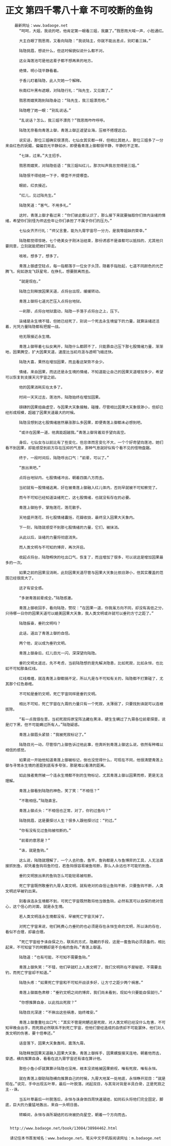 # 正文 第四千零八十章 不可咬断的鱼钩
        最新网址：www.badaoge.net
          “呵呵，大姐，我说的吧，他肯定第一眼看三姐，我赢了。”戮思雨大喊一声，小脸通红。
      
          大主白眼了戮思雨，又看向陆隐：“我说陆主，你就不能出息点，别盯着三妹。”
      
          陆隐挑眉，想说什么，但这时候貌似说什么都不对。
      
          这业海莲池可是他这辈子都不想再来的地方。
      
          绝情，明小珑平静看着。
      
          于香儿盯着陆隐，此人欠她一个解释。
      
          秋南红叶黑布遮眼，对陆隐行礼：“陆先生，又见面了。”
      
          戮思雨嬉笑跑到陆隐身边：“陆先生，我三姐漂亮吧。”
      
          陆隐瞪了她一眼：“别乱说话。”
      
          “乱说话？怎么，我三姐不漂亮？”戮思雨咋咋呼呼。
      
          陆隐无奈看向青莲上御，青莲上御正遥望业海，压根不搭理这边。
      
          说实话，那位三姐确实很漂亮，七仙女其实都一样，但相比其她人，那位三姐多了一分来自红色的妩媚，偏偏目光平静如水，即便看青莲上御都很平静，平静的不正常。
      
          “七妹，过来。”大主招手。
      
          戮思雨嬉笑，对陆隐低语：“我三姐叫红儿，那次叫声我总觉得是三姐。”
      
          陆隐恨不得给她一下子，哪壶不开提哪壶。
      
          眼前，红衣接近。
      
          “红儿，见过陆先生。”
      
          陆隐笑道：“客气，不用多礼。”
      
          这时，青莲上御才看过来：“你们彼此都认识了，那么接下来就要抽取你们体内柒绪的情绪，希望你们别怪为师这些年让你们承担了不属于你们的压力。”
      
          七仙女齐齐行礼：“师父言重，能为九霄宇宙尽一分力，是我等姐妹的荣幸。”
      
          陆隐都觉得惊艳，七个绝美女子刚沐浴结束，那份诱惑不是谁都可以抵挡的，尤其他只要同意，立刻就能把她们带走。
      
          咳咳，想多了，想多了。
      
          青莲上御虚空轻点，每一指都落于一位女子头顶，随着手指抬起，七道不同颜色的光芒腾飞，宛如游龙飞跃星穹，在挣扎，想要脱离而去。
      
          “就是现在。”
      
          陆隐立刻释放因果天道，点将台出现，缓缓转动。
      
          青莲上御将七道光芒压入点将台地狱。
      
          一刹那，点将台地狱震动，陆隐一手落于点将台之上，压下。
      
          柒绪是永生境不错，但她已经死了，别说一个死去永生境留下的力量，就算柒绪还活着，光凭力量陆隐都有把握一战。
      
          他无限接近永生境。
      
          青莲上御带着七仙女离开，陆隐什么都顾不了，只能靠自己压下那七股情绪力量，渐渐地，因果腾空，扩大因果天道，速度比当初月涯与透明飞蛾还快。
      
          陆隐大喜，果然在增加因果，而且看这架势不会少。
      
          情绪，来自因果，而这还是永生境的情绪，不知道能让自己的因果天道增加多少，希望可以恢复到支援天元宇宙之前。
      
          他的因果消耗实在太多了。
      
          时间一天天过去，莲池外，陆隐始终在增加因果。
      
          磅礴的因果扭曲虚空，与因果大天象接触，碰撞，尽管相比因果大天象很渺小，但却已经形成规模，超越了因果天道最大的时候。
      
          陆隐没想到这七股情绪居然暴涨那么多因果，即便青莲上御都未必想到吧。
      
          “或许在因果一道，他真能超越我。”青莲上御背着双手望向高空。
      
          身后，七仙女与以前比有了些变化，但总体而言变化不大，一个个好奇望向莲池，她们看不到因果，却能感受到前方存在压抑的气息，那种气息就好似有个看不见的怪物盘踞。
      
          终于，一段时间后，陆隐呼出口气：“前辈，可以了。”
      
          “放出来吧。”
      
          点将台地狱内，七股情绪冲出，朝着四面八方而去。
      
          当初就有一股情绪逃离，好在被青莲上御融入红儿体内，否则早就被不可知察觉了。
      
          而今不可知已经知道柒绪死亡，这七股情绪，也就没有存在的必要。
      
          青莲上御抬手，掌拖莲花，莲花散手。
      
          天地盛开莲花，将七股情绪囊括，花瓣收拢，最终没入因果大天象内。
      
          下一刻，陆隐就感受不到那七股情绪的力量，它们，被抹消。
      
          从此以后，柒绪的力量将彻底消失。
      
          而人类文明与不可知的博弈，再次开启。
      
          收起点将台，陆隐畅快的吐出口气，恢复了，而且增加了很多，可以说这是增加因果最多的一次。
      
          如果之前的因果没消耗，此刻因果天道尽管与因果大天象比依旧渺小，但其实覆盖的范围已经很庞大了。
      
          这才有安全感。
      
          “多谢青莲前辈成全。”陆隐感激。
      
          青莲上御收回手，看向陆隐，赞叹：“在因果一道，你我虽方向不同，却没有高低之分，只待哪一日你的因果天道可以媲美因果大天象，我人类文明或许就可以垂钓方寸之距了。”
      
          陆隐振奋，垂钓文明吗？
      
          此话，道出了青莲上御的自信。
      
          两个他，足以成为垂钓文明。
      
          青莲上御身后，红儿目光一闪，深深望向陆隐。
      
          垂钓文明太遥远，先不考虑，当前陆隐想的是先解决隐患，比如死寂，比如永恒，也比如不可知那条红线。
      
          红线难缠，就连青莲上御都搞不定，所以凡是与不可知有关的，陆隐都不打算碰了，尤其那个红色悬棺。
      
          不可知是垂钓文明，死亡宇宙同样是垂钓文明。
      
          相比不可知，死亡宇宙在九霄的力量只有一个死寂，太薄弱了，只要找到诛就可以连根拔除。
      
          “有一点我很在意，当初死寂将原宝阵法藏在黑泽，硬生生瞒过了九霄各位前辈探查，说是灯下黑，但不可能瞒过所有人。”陆隐疑惑。
      
          青莲上御眉头紧锁：“我被死寂标记了。”
      
          陆隐目光一动，尽管惊门上御告诉过他此事，但真听到青莲上御这么说，依然有种难以相信的感觉。
      
          如果说一开始他知道青莲上御被标记，倒也没觉得什么，可现在不同，他很清楚青莲上御与寻常永生境的差距到底有多夸张，那是难以看清的距离。
      
          如此强者竟然被一个连永生境都不到的生物标记，尤其青莲上御以因果而修，更是无法理解。
      
          青莲上御看到陆隐的神色，笑了笑：“不相信？”
      
          “不敢相信。”陆隐直言。
      
          青莲上御点头：“不相信也正常，对了，你钓过鱼吗？”
      
          陆隐挑眉，这是要探讨人生？很多人跟他探讨过：“钓过。”
      
          “你有没有见过鱼钩被咬断的。”
      
          “前辈的意思是？”
      
          “诛，就是鱼钩。”
      
          这么说，陆隐就理解了，一个人去钓鱼，鱼竿，鱼钩都是人与鱼博弈的工具，人无法直接抓到鱼，却凭着鱼钩将鱼钓住，若鱼钩很容易被鱼咬断，那么人永远也不可能钓到鱼。
      
          垂钓文明放出来的鱼钩怎么可能轻易被咬断。
      
          死亡宇宙既然敢垂钓九霄人类文明，就有绝对的自信让鱼钩不断，只要鱼钩不断，人类文明迟早被钓出来。
      
          别看诛连永生境都不到，可死亡宇宙既然敢将他当做鱼钩，必然有其可以自保的绝对信心，这个信心的对面，就是永生境。
      
          若人类文明连永生境都没有，早被死亡宇宙灭掉了。
      
          对死亡宇宙来说，他们耗费心力垂钓的也必须是存在永恒生命的文明，所以诛的存在，看似不合理，却最合理。
      
          “死亡宇宙给予诛自保之力，联系的方式，隐藏的手段，这是一套鱼钩必须具备的，相比起来，不可知留下的罔魉却是不合格的鱼钩。”青莲上御道。
      
          陆隐道：“也有可能，不可知不需要鱼钩。”
      
          青莲上御失笑：“不错，他们早就盯上人类文明了，我们文明所在不是秘密，不需要去钓，而死亡宇宙却不知道。”
      
          陆隐头疼：“如果死亡宇宙和不可知开战该多好，让方寸之距少两个祸害。”
      
          青莲上御面色肃穆：“垂钓文明之间的博弈，我们尚未看到，现如今只要能自保就行。”
      
          “你想推算自身，以此找出死寂？”
      
          陆隐目光深邃：“不揪出这些祸患，始终难安。”
      
          青莲上御重重吐出口气：“其实不管是罔魉还是死寂，对人类文明已经没什么危害，不可知早晚会出手，而死寂必然联系不到死亡宇宙，但他们曾经造成的血债却不可能罢休，他们对人类文明的伤害，要十倍奉还。”
      
          话音落下，因果大天象轰鸣，震荡九霄。
      
          陆隐释放因果天道融入因果大天象，青莲上御挥手，因果螺旋接天连地，朝着他而去，穿透，横向推算自身，看看在这九霄宇宙还有谁在算计他。
      
          那些小鱼小虾就算算计陆隐也没用，根本没资格被因果俯视，唯有死寂，唯有永恒。
      
          就在青莲上御助陆隐横向推算自己的时候，九霄大地某一处地底，永恒睁开双目：“就是现在。”说完，手中出现五叶草，最后一叶脱落，闭起双目，与其背对背是半具白骨，正是死寂之主--诛。
      
          当五叶草最后一叶脱落后，永恒与诛身体四周快速凝结，如同石头将他们完全固定，脚底，巨大的力量猛地轰出，来自一头明日兽。
      
          转瞬间，永恒与诛所凝结的石块被扔向星空，朝着一个方向而去。
      
      
      http://www.badaoge.net/book/13084/38984462.html
      
      请记住本书首发域名：www.badaoge.net。笔尖中文手机版阅读网址：m.badaoge.net